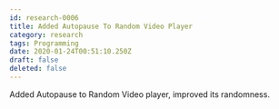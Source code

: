 ```yaml
---
id: research-0006
title: Added Autopause To Random Video Player
category: research
tags: Programming
date: 2020-01-24T00:51:10.250Z
draft: false
deleted: false
---
```


Added Autopause to Random Video player, improved its randomness.
